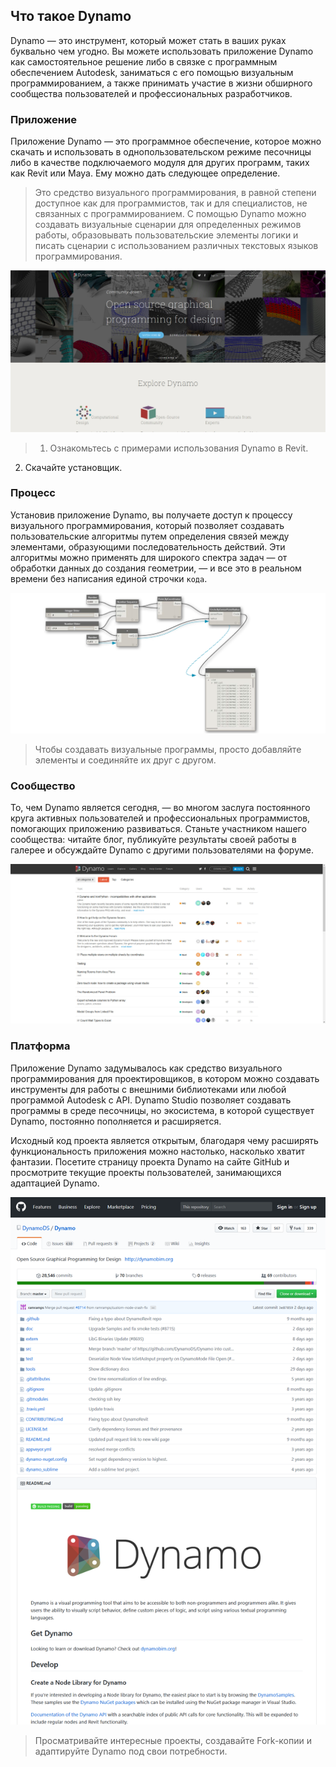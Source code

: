 

## Что такое Dynamo

Dynamo — это инструмент, который может стать в ваших руках буквально чем угодно. Вы можете использовать приложение Dynamo как самостоятельное решение либо в связке с программным обеспечением Autodesk, заниматься с его помощью визуальным программированием, а также принимать участие в жизни обширного сообщества пользователей и профессиональных разработчиков.

### Приложение

Приложение Dynamo — это программное обеспечение, которое можно скачать и использовать в однопользовательском режиме песочницы либо в качестве подключаемого модуля для других программ, таких как Revit или Maya. Ему можно дать следующее определение.

> Это средство визуального программирования, в равной степени доступное как для программистов, так и для специалистов, не связанных с программированием. С помощью Dynamo можно создавать визуальные сценарии для определенных режимов работы, образовывать пользовательские элементы логики и писать сценарии с использованием различных текстовых языков программирования.

![](images/1-2/00-DynamoHomepage.jpg)

> 1. Ознакомьтесь с примерами использования Dynamo в Revit.
2. Скачайте установщик.

### Процесс

Установив приложение Dynamo, вы получаете доступ к процессу визуального программирования, который позволяет создавать пользовательские алгоритмы путем определения связей между элементами, образующими последовательность действий. Эти алгоритмы можно применять для широкого спектра задач — от обработки данных до создания геометрии, — и все это в реальном времени без написания единой строчки ```кода```.

![Визуальная программа](images/1-2/01-ProgramFlow.png)

> Чтобы создавать визуальные программы, просто добавляйте элементы и соединяйте их друг с другом.

### Сообщество

То, чем Dynamo является сегодня, — во многом заслуга постоянного круга активных пользователей и профессиональных программистов, помогающих приложению развиваться. Станьте участником нашего сообщества: читайте блог, публикуйте результаты своей работы в галерее и обсуждайте Dynamo с другими пользователями на форуме.

![Форум](images/1-2/02-Community.png)

### Платформа

Приложение Dynamo задумывалось как средство визуального программирования для проектировщиков, в котором можно создавать инструменты для работы с внешними библиотеками или любой программой Autodesk с API. Dynamo Studio позволяет создавать программы в среде песочницы, но экосистема, в которой существует Dynamo, постоянно пополняется и расширяется.

Исходный код проекта является открытым, благодаря чему расширять функциональность приложения можно настолько, насколько хватит фантазии. Посетите страницу проекта Dynamo на сайте GitHub и просмотрите текущие проекты пользователей, занимающихся адаптацией Dynamo.

![Хранилище](images/1-2/03-TheRepo.png)

> Просматривайте интересные проекты, создавайте Fork-копии и адаптируйте Dynamo под свои потребности.

